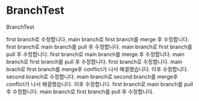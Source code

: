 # BranchTest
BranchTest

first branch로 수정합니다.
main branch로 first branch를 merge 후 수정합니다.
first branch로 main branch를 pull 후 수정합니다.
main branch로 first branch를 pull 후 수정합니다.
first branch로 main branch를 merge 후 수정합니다.
main branch로 first branch를 pull 후 수정합니다.
first branch로 수정합니다.
main brach로 first branch를 merge후 conflict가 나서 해결했습니다. 이후 수정합니다.
second branch로 수정합니다.
main branch로 second branch를 merge후 conflict가 나서 해결했습니다. 이후 수정합니다.
first branch로 main branch를 pull 후 수정합니다.
main branch로 first branch를 pull 후 수정합니다.
